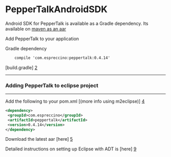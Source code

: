 # PepperTalkAndroidSDK
Android SDK for PepperTalk is available as a Gradle dependency. Its available on [maven as an aar](https://search.maven.org/#search%7Cga%7C1%7Cpeppertalk)

Add PepperTalk to your application

Gradle dependency 
```xml
    compile 'com.espreccino:peppertalk:0.4.14'
```

[build.gradle] [2]

---
### Adding PepperTalk to eclipse project
---
Add the following to your pom.xml [(more info using m2eclipse)] [4]
```xml
<dependency>
 <groupId>com.espreccino</groupId>
 <artifactId>peppertalk</artifactId>
 <version>0.4.14</version>
</dependency>
````

Download the latest aar [here] [5]

Detailed instructions on setting up Eclipse with ADT is [here] [9]

[1]: https://console.getpeppertalk.com/ "PepperTalk"
[2]: https://github.com/Espreccino/PepperTalkAndroidSDK-Examples/blob/master/app/build.gradle "build.gralde"
[3]: https://github.com/Espreccino/PepperTalkAndroidSDK-Examples/blob/master/app/src/main/res/values/strings.xml#L6 "strings.xml"
[4]: http://books.sonatype.com/m2eclipse-book/reference/dependencies.html "m2eclipse"
[5]: https://search.maven.org/#browse%7C-793624875 "PepperTalk SNAPSHOT"
[6]: https://github.com/Espreccino/PepperTalkAndroidSDK-Examples/blob/master/app/src/main/java/com/espreccino/peppertalk/sample/gcm/GcmIntentService.java#L30
[7]: https://github.com/Espreccino/PepperTalkAndroidSDK-Examples/blob/master/app/src/main/java/com/espreccino/peppertalk/sample/gcm/GcmIntentService.java#L32
[8]: https://github.com/Espreccino/PepperTalkAndroidSDK-Examples/blob/master/app/src/main/AndroidManifest.xml#L24
[9]: https://github.com/Espreccino/PepperTalkAndroidSDK-Examples/blob/master/eclipse_setup.md
